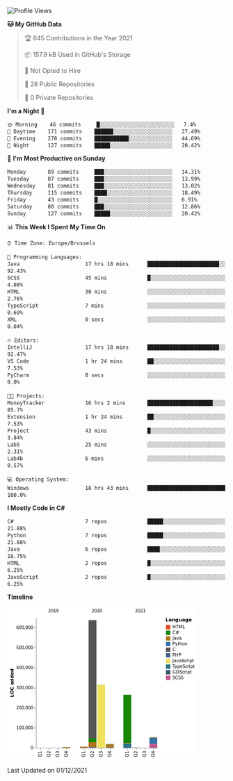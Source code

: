 <!--START_SECTION:waka-->
![Profile Views](http://img.shields.io/badge/Profile%20Views-56-blue)

**🐱 My GitHub Data** 

> 🏆 645 Contributions in the Year 2021
 > 
> 📦 157.9 kB Used in GitHub's Storage 
 > 
> 🚫 Not Opted to Hire
 > 
> 📜 28 Public Repositories 
 > 
> 🔑 0 Private Repositories  
 > 
**I'm a Night 🦉** 

```text
🌞 Morning    46 commits     █░░░░░░░░░░░░░░░░░░░░░░░░   7.4% 
🌆 Daytime    171 commits    ██████░░░░░░░░░░░░░░░░░░░   27.49% 
🌃 Evening    278 commits    ███████████░░░░░░░░░░░░░░   44.69% 
🌙 Night      127 commits    █████░░░░░░░░░░░░░░░░░░░░   20.42%

```
📅 **I'm Most Productive on Sunday** 

```text
Monday       89 commits     ███░░░░░░░░░░░░░░░░░░░░░░   14.31% 
Tuesday      87 commits     ███░░░░░░░░░░░░░░░░░░░░░░   13.99% 
Wednesday    81 commits     ███░░░░░░░░░░░░░░░░░░░░░░   13.02% 
Thursday     115 commits    ████░░░░░░░░░░░░░░░░░░░░░   18.49% 
Friday       43 commits     █░░░░░░░░░░░░░░░░░░░░░░░░   6.91% 
Saturday     80 commits     ███░░░░░░░░░░░░░░░░░░░░░░   12.86% 
Sunday       127 commits    █████░░░░░░░░░░░░░░░░░░░░   20.42%

```


📊 **This Week I Spent My Time On** 

```text
⌚︎ Time Zone: Europe/Brussels

💬 Programming Languages: 
Java                     17 hrs 18 mins      ███████████████████████░░   92.43% 
SCSS                     45 mins             █░░░░░░░░░░░░░░░░░░░░░░░░   4.08% 
HTML                     30 mins             ░░░░░░░░░░░░░░░░░░░░░░░░░   2.76% 
TypeScript               7 mins              ░░░░░░░░░░░░░░░░░░░░░░░░░   0.69% 
XML                      0 secs              ░░░░░░░░░░░░░░░░░░░░░░░░░   0.04%

🔥 Editors: 
IntelliJ                 17 hrs 18 mins      ███████████████████████░░   92.47% 
VS Code                  1 hr 24 mins        ██░░░░░░░░░░░░░░░░░░░░░░░   7.53% 
PyCharm                  0 secs              ░░░░░░░░░░░░░░░░░░░░░░░░░   0.0%

🐱‍💻 Projects: 
MoneyTracker             16 hrs 2 mins       █████████████████████░░░░   85.7% 
Extension                1 hr 24 mins        ██░░░░░░░░░░░░░░░░░░░░░░░   7.53% 
Project                  43 mins             █░░░░░░░░░░░░░░░░░░░░░░░░   3.84% 
Lab5                     25 mins             ░░░░░░░░░░░░░░░░░░░░░░░░░   2.31% 
Lab4b                    6 mins              ░░░░░░░░░░░░░░░░░░░░░░░░░   0.57%

💻 Operating System: 
Windows                  18 hrs 43 mins      █████████████████████████   100.0%

```

**I Mostly Code in C#** 

```text
C#                       7 repos             █████░░░░░░░░░░░░░░░░░░░░   21.88% 
Python                   7 repos             █████░░░░░░░░░░░░░░░░░░░░   21.88% 
Java                     6 repos             ████░░░░░░░░░░░░░░░░░░░░░   18.75% 
HTML                     2 repos             █░░░░░░░░░░░░░░░░░░░░░░░░   6.25% 
JavaScript               2 repos             █░░░░░░░░░░░░░░░░░░░░░░░░   6.25%

```


**Timeline**

![Chart not found](https://raw.githubusercontent.com/Arafa42/Arafa42/main/charts/bar_graph.png) 


 Last Updated on 01/12/2021
<!--END_SECTION:waka-->


<!-- 
[![Hits](https://hits.seeyoufarm.com/api/count/incr/badge.svg?url=https%3A%2F%2Fgithub.com%2FArafa42&count_bg=%23455AF3&title_bg=%23262D3B&icon=github.svg&icon_color=%23588EF7&title=visitors&edge_flat=false)](https://hits.seeyoufarm.com)
 -->
